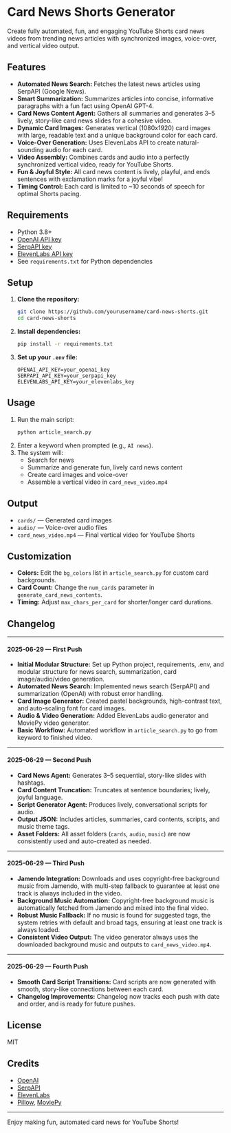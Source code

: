 # Card News Shorts Generator

Create fully automated, fun, and engaging YouTube Shorts card news videos from trending news articles with synchronized images, voice-over, and vertical video output.

## Features
- **Automated News Search:** Fetches the latest news articles using SerpAPI (Google News).
- **Smart Summarization:** Summarizes articles into concise, informative paragraphs with a fun fact using OpenAI GPT-4.
- **Card News Content Agent:** Gathers all summaries and generates 3–5 lively, story-like card news slides for a cohesive video.
- **Dynamic Card Images:** Generates vertical (1080x1920) card images with large, readable text and a unique background color for each card.
- **Voice-Over Generation:** Uses ElevenLabs API to create natural-sounding audio for each card.
- **Video Assembly:** Combines cards and audio into a perfectly synchronized vertical video, ready for YouTube Shorts.
- **Fun & Joyful Style:** All card news content is lively, playful, and ends sentences with exclamation marks for a joyful vibe!
- **Timing Control:** Each card is limited to ~10 seconds of speech for optimal Shorts pacing.

## Requirements
- Python 3.8+
- [OpenAI API key](https://platform.openai.com/)
- [SerpAPI key](https://serpapi.com/)
- [ElevenLabs API key](https://elevenlabs.io/)
- See `requirements.txt` for Python dependencies

## Setup
1. **Clone the repository:**
   ```sh
   git clone https://github.com/yourusername/card-news-shorts.git
   cd card-news-shorts
   ```
2. **Install dependencies:**
   ```sh
   pip install -r requirements.txt
   ```
3. **Set up your `.env` file:**
   ```env
   OPENAI_API_KEY=your_openai_key
   SERPAPI_API_KEY=your_serpapi_key
   ELEVENLABS_API_KEY=your_elevenlabs_key
   ```

## Usage
1. Run the main script:
   ```sh
   python article_search.py
   ```
2. Enter a keyword when prompted (e.g., `AI news`).
3. The system will:
   - Search for news
   - Summarize and generate fun, lively card news content
   - Create card images and voice-over
   - Assemble a vertical video in `card_news_video.mp4`

## Output
- `cards/` — Generated card images
- `audio/` — Voice-over audio files
- `card_news_video.mp4` — Final vertical video for YouTube Shorts

## Customization
- **Colors:** Edit the `bg_colors` list in `article_search.py` for custom card backgrounds.
- **Card Count:** Change the `num_cards` parameter in `generate_card_news_contents`.
- **Timing:** Adjust `max_chars_per_card` for shorter/longer card durations.

## Changelog

---
#### 2025-06-29 — First Push
- **Initial Modular Structure:** Set up Python project, requirements, .env, and modular structure for news search, summarization, card image/audio/video generation.
- **Automated News Search:** Implemented news search (SerpAPI) and summarization (OpenAI) with robust error handling.
- **Card Image Generator:** Created pastel backgrounds, high-contrast text, and auto-scaling font for card images.
- **Audio & Video Generation:** Added ElevenLabs audio generator and MoviePy video generator.
- **Basic Workflow:** Automated workflow in `article_search.py` to go from keyword to finished video.

---
#### 2025-06-29 — Second Push
- **Card News Agent:** Generates 3–5 sequential, story-like slides with hashtags.
- **Card Content Truncation:** Truncates at sentence boundaries; lively, joyful language.
- **Script Generator Agent:** Produces lively, conversational scripts for audio.
- **Output JSON:** Includes articles, summaries, card contents, scripts, and music theme tags.
- **Asset Folders:** All asset folders (`cards`, `audio`, `music`) are now consistently used and auto-created as needed.

---
#### 2025-06-29 — Third Push
- **Jamendo Integration:** Downloads and uses copyright-free background music from Jamendo, with multi-step fallback to guarantee at least one track is always included in the video.
- **Background Music Automation:** Copyright-free background music is automatically fetched from Jamendo and mixed into the final video.
- **Robust Music Fallback:** If no music is found for suggested tags, the system retries with default and broad tags, ensuring at least one track is always loaded.
- **Consistent Video Output:** The video generator always uses the downloaded background music and outputs to `card_news_video.mp4`.

---
#### 2025-06-29 — Fourth Push
- **Smooth Card Script Transitions:** Card scripts are now generated with smooth, story-like connections between each card.
- **Changelog Improvements:** Changelog now tracks each push with date and order, and is ready for future pushes.


## License
MIT

## Credits
- [OpenAI](https://openai.com/)
- [SerpAPI](https://serpapi.com/)
- [ElevenLabs](https://elevenlabs.io/)
- [Pillow](https://python-pillow.org/), [MoviePy](https://zulko.github.io/moviepy/)

---

Enjoy making fun, automated card news for YouTube Shorts!
